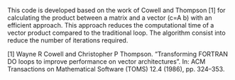 This code is developed based on the work of Cowell and Thompson [1] for calculating the product between a matrix and a vector (c=A b) with an efficient approach. This approach reduces the computational time of a vector product compared to the traditional loop. The algorithm consist into reduce the number of iterations required.

[1] Wayne R Cowell and Christopher P Thompson. “Transforming FORTRAN DO loops to improve performance on vector architectures”. In: ACM Transactions on Mathematical Software (TOMS) 12.4 (1986), pp. 324–353.
